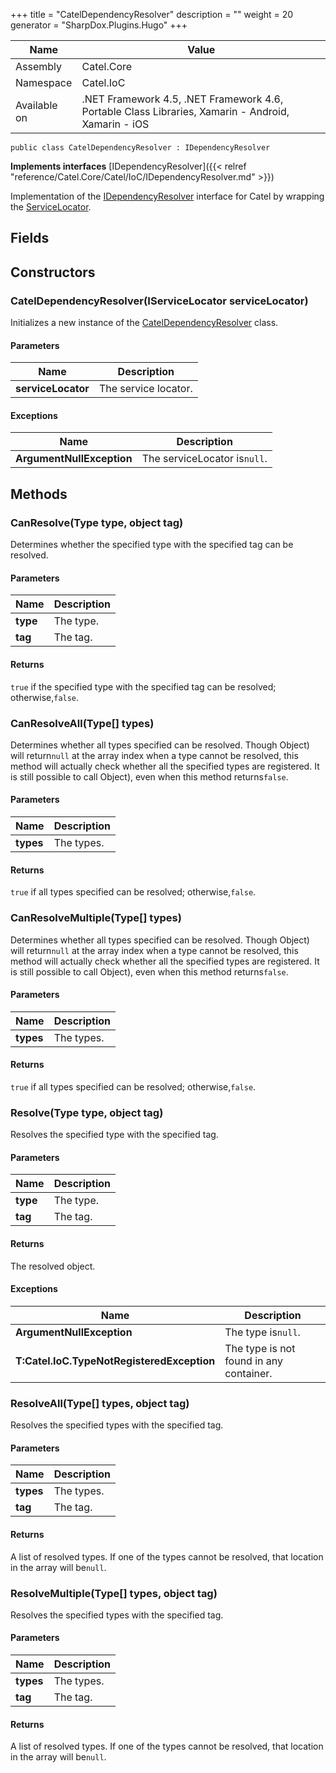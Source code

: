 

+++
title = "CatelDependencyResolver" 
description = ""
weight = 20
generator = "SharpDox.Plugins.Hugo"
+++

Name|Value
---|---
Assembly|Catel.Core
Namespace|Catel.IoC
Available on|.NET Framework 4.5, .NET Framework 4.6, Portable Class Libraries, Xamarin - Android, Xamarin - iOS

```
public class CatelDependencyResolver : IDependencyResolver
```

**Implements interfaces**
[IDependencyResolver]({{&lt; relref "reference/Catel.Core/Catel/IoC/IDependencyResolver.md" &gt;}})

Implementation of the [IDependencyResolver](#) interface for Catel by wrapping the [ServiceLocator](#).

## Fields

## Constructors

### CatelDependencyResolver(IServiceLocator serviceLocator)

Initializes a new instance of the [CatelDependencyResolver](#) class.

#### Parameters

Name|Description
---|---
**serviceLocator**|The service locator.

#### Exceptions

Name|Description
---|---
**ArgumentNullException**|The serviceLocator is`null`.

## Methods

### CanResolve(Type type, object tag)

Determines whether the specified type with the specified tag can be resolved.

#### Parameters

Name|Description
---|---
**type**|The type.
**tag**|The tag.

#### Returns

`true` if the specified type with the specified tag can be resolved; otherwise,`false`.

### CanResolveAll(Type[] types)

Determines whether all types specified can be resolved. Though Object) will return`null` at the array index when a type cannot be resolved, this method will actually check whether all the specified types are registered. It is still possible to call Object), even when this method returns`false`.

#### Parameters

Name|Description
---|---
**types**|The types.

#### Returns

`true` if all types specified can be resolved; otherwise,`false`.

### CanResolveMultiple(Type[] types)

Determines whether all types specified can be resolved. Though Object) will return`null` at the array index when a type cannot be resolved, this method will actually check whether all the specified types are registered. It is still possible to call Object), even when this method returns`false`.

#### Parameters

Name|Description
---|---
**types**|The types.

#### Returns

`true` if all types specified can be resolved; otherwise,`false`.

### Resolve(Type type, object tag)

Resolves the specified type with the specified tag.

#### Parameters

Name|Description
---|---
**type**|The type.
**tag**|The tag.

#### Returns

The resolved object.

#### Exceptions

Name|Description
---|---
**ArgumentNullException**|The type is`null`.
**T:Catel.IoC.TypeNotRegisteredException**|The type is not found in any container.

### ResolveAll(Type[] types, object tag)

Resolves the specified types with the specified tag.

#### Parameters

Name|Description
---|---
**types**|The types.
**tag**|The tag.

#### Returns

A list of resolved types. If one of the types cannot be resolved, that location in the array will be`null`.

### ResolveMultiple(Type[] types, object tag)

Resolves the specified types with the specified tag.

#### Parameters

Name|Description
---|---
**types**|The types.
**tag**|The tag.

#### Returns

A list of resolved types. If one of the types cannot be resolved, that location in the array will be`null`.

